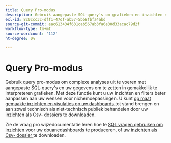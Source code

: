 ```yaml
---
title: Query Pro-modus
description: Gebruik aangepaste SQL-query's om grafieken en inzichten voor uw aangepaste dashboards te genereren.
exl-id: 8c0ccc3c-dff1-47df-ab57-5bb8fbfa4abd
source-git-commit: eac613434f631cab567ab3fa6e30d33acac79d2f
workflow-type: tm+mt
source-wordcount: '112'
ht-degree: 0%

---
```


# Query Pro-modus

Gebruik query pro-modus om complexe analyses uit te voeren met aangepaste SQL-query&#39;s en uw gegevens om te zetten in gemakkelijk te interpreteren grafieken. Met deze functie kunt u uw inzichten en filters beter aanpassen aan uw wensen voor nichemoepassingen. U kunt [ op maat gemaakte inzichten en visulaties op uw dashboards ](../../../dashboards/sql-insights-query-pro-mode/overview.md) tot stand brengen en aan zowel technisch als niet-technisch publiek behandelen door uw inzichten als Csv- dossiers te downloaden.

Zie de vraag pro wijzedocumentatie leren hoe te [ SQL vragen gebruiken om inzichten ](../../../dashboards/sql-insights-query-pro-mode/overview.md) voor uw douanedashboards te produceren, of [ uw inzichten als Csv- dossier ](../../../dashboards/sql-insights-query-pro-mode/view-more.md#download-csv) te downloaden.
